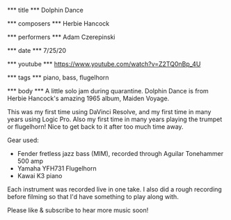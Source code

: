 *** title ***
Dolphin Dance

*** composers ***
Herbie Hancock

*** performers ***
Adam Czerepinski

*** date ***
7/25/20

*** youtube ***
https://www.youtube.com/watch?v=Z2TQ0nBp_4U

*** tags ***
piano, bass, flugelhorn

*** body ***
A little solo jam during quarantine. Dolphin Dance is from Herbie Hancock's amazing 1965 album, Maiden Voyage.

This was my first time using DaVinci Resolve, and my first time in many years using Logic Pro. Also my first time in many years playing the trumpet or flugelhorn! Nice to get back to it after too much time away.

Gear used:
- Fender fretless jazz bass (MIM), recorded through Aguilar Tonehammer 500 amp
- Yamaha YFH731 Flugelhorn
- Kawai K3 piano

Each instrument was recorded live in one take. I also did a rough recording before filming so that I'd have something to play along with.

Please like & subscribe to hear more music soon!
